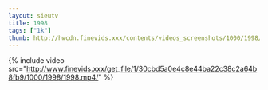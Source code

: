 ```yaml
--- 
layout: sieutv
title: 1998
tags: ["1k"]
thumb: http://hwcdn.finevids.xxx/contents/videos_screenshots/1000/1998/preview.mp4.jpg
---
```

{% include video src="http://www.finevids.xxx/get_file/1/30cbd5a0e4c8e44ba22c38c2a64b8fb9/1000/1998/1998.mp4/" %} 
